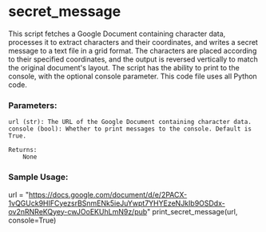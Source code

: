 # secret_message

This script fetches a Google Document containing character data, processes it to extract characters and their coordinates,
and writes a secret message to a text file in a grid format. The characters are placed according to their specified coordinates, 
and the output is reversed vertically to match the original document's layout. The script has the ability to print to the console,
with the optional console parameter.  This code file uses all Python code. 

### Parameters:
    url (str): The URL of the Google Document containing character data.
    console (bool): Whether to print messages to the console. Default is True.

    Returns:
        None

### Sample Usage:
 url = "https://docs.google.com/document/d/e/2PACX-1vQGUck9HIFCyezsrBSnmENk5ieJuYwpt7YHYEzeNJkIb9OSDdx-ov2nRNReKQyey-cwJOoEKUhLmN9z/pub"
 print_secret_message(url, console=True)
